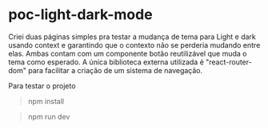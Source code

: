 # poc-light-dark-mode

Criei duas páginas simples pra testar a mudança de tema para Light e dark usando context e garantindo que o contexto não se perderia mudando entre elas.
Ambas contam com um componente botão reutilizável que muda o tema como esperado.
A única biblioteca externa utilizada é "react-router-dom" para facilitar a criação de um sistema de navegação.

Para testar o projeto
> npm install

> npm run dev
